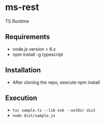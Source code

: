 # ms-rest
TS Runtime

## Requirements
- node.js version > 6.x
- npm install -g typescript

## Installation
- After cloning the repo, execute npm install

## Execution
- `tsc sample.ts --lib es6 --outDir dist`
- `node dist/sample.js`
